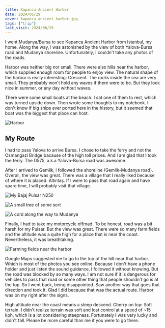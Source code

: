 ```yaml
---
title: Kapanca Ancient Harbor
date: 2024/06/29
cover: kapanca_ancient_harbor.jpg
tags: ["trip"]
last_visit: 2024/06/29
---
```


I went Mudanya/Bursa to see Kapanca Ancient Harbor from Istanbul, my home. Along
the way, I was astonished by the view of both Yalova-Bursa road and Mudanya
shoreline. Unfortunately, I couldn't take any photos of the roads.

Harbor was neither big nor small. There were also hills near the harbor, which
supplied enough room for people to enjoy view. The natural shape of the harbor
is really interesting: Crescent. The rocks inside the sea are very small. They
probably won't hold any waves if there were to be. But they look nice in summer,
or any day without waves.

There were some small boats at the beach. I sat one of them to rest, which was
turned upside down. Then wrote some thoughts to my notebook. I don't know if big
ships ever ported here in the history, but it seemed that boat was the biggest
that place can host.

![Harbor](/posts/travel-logs/kapanca-ancient-harbor/kapanca_ancient_harbor.jpg)

## My Route

<!-- <div class="iframeWrapper">
<iframe
  src="https://www.google.com/maps/d/embed?mid=1hPVsElztd-G8p_ve0AY__WdqCNmMwcU&ehbc=2E312F">
</iframe>
</div> -->

I had to pass Yalova to arrive Bursa. I chose to take the ferry and not the
Osmangazi Bridge bacause of the high toll prices. And I am glad that I took the
ferry. The D575, a.k.a Yalova-Bursa road was awesome.

After I arrived to Gemlik, I followed the shoreline (Gemlik-Mudanya road).
Overall, the view was great. There was a village that I really liked because of
where it is placed: Altıntaş. If I were to pass that road again and have spare
time, I will probably visit that village.

![My Bajaj Pulsar N250](/posts/travel-logs/kapanca-ancient-harbor/20240629_162501.jpg)

![A small tree of some sort](/posts/travel-logs/kapanca-ancient-harbor/20240629_162234.jpg)

![A cord along the way to Mudanya](/posts/travel-logs/kapanca-ancient-harbor/20240629_162441.jpg)

Finally, I had to take my motorcycle offroad. To be honest, road was a bit harsh
for my Pulsar. But the view was great. There were so many farm fields and the
altitude was a quite high for a place that is near the coast. Nevertheless, it
was breathtaking.

![Farming fields near the harbor](/posts/travel-logs/kapanca-ancient-harbor/20240629_182436.jpg)

Google Maps suggested me to go to the top of the hill near that harbor. Which is
most of the photos you see online. Because I don't have a phone holder and just
listen the sound guidance, I followed it without knowing. But the road was
blocked by so many ways. I am not sure if it is dangerous for vehicles to pass
that road or some other thing that people shouldn't go is at the top. So I went
back, being disappointed. Saw another way that goes that direction and took it.
Glad I did because that was the actual route. Harbor was on my right after the
signs.

High altitude near the coast means a steep descend. Cherry on top: Soft terrain.
I didn't realize terrain was soft and lost control at a speed of ~15 kph, which
is a lot considering steepness. Fortunately I was very lucky and didn't fall.
Please be more careful than me if you were to go there.
